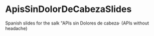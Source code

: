 # ApisSinDolorDeCabezaSlides
Spanish slides for the salk "APIs sin Dolores de cabeza· (APIs without headache)
